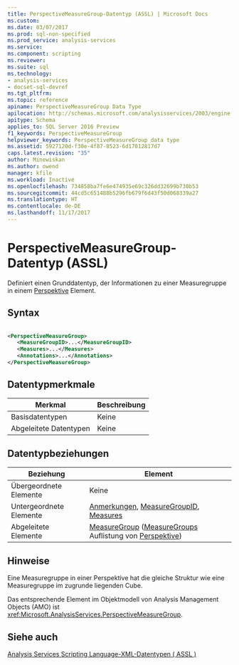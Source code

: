 ```yaml
---
title: PerspectiveMeasureGroup-Datentyp (ASSL) | Microsoft Docs
ms.custom: 
ms.date: 03/07/2017
ms.prod: sql-non-specified
ms.prod_service: analysis-services
ms.service: 
ms.component: scripting
ms.reviewer: 
ms.suite: sql
ms.technology:
- analysis-services
- docset-sql-devref
ms.tgt_pltfrm: 
ms.topic: reference
apiname: PerspectiveMeasureGroup Data Type
apilocation: http://schemas.microsoft.com/analysisservices/2003/engine
apitype: Schema
applies_to: SQL Server 2016 Preview
f1_keywords: PerspectiveMeasureGroup
helpviewer_keywords: PerspectiveMeasureGroup data type
ms.assetid: 5927120d-f30e-4f87-8523-6d17012817d7
caps.latest.revision: "35"
author: Minewiskan
ms.author: owend
manager: kfile
ms.workload: Inactive
ms.openlocfilehash: 734858ba7fe6e474935e69c326dd32699b730b53
ms.sourcegitcommit: 44cd5c651488b5296fb679f6d43f50d068339a27
ms.translationtype: HT
ms.contentlocale: de-DE
ms.lasthandoff: 11/17/2017
---
```

# <a name="perspectivemeasuregroup-data-type-assl"></a>PerspectiveMeasureGroup-Datentyp (ASSL)
  Definiert einen Grunddatentyp, der Informationen zu einer Measuregruppe in einem [Perspektive](../../../analysis-services/scripting/objects/perspective-element-assl.md) Element.  
  
## <a name="syntax"></a>Syntax  
  
```xml  
  
<PerspectiveMeasureGroup>  
   <MeasureGroupID>...</MeasureGroupID>  
   <Measures>...</Measures>  
   <Annotations>...</Annotations>  
</PerspectiveMeasureGroup>  
```  
  
## <a name="data-type-characteristics"></a>Datentypmerkmale  
  
|Merkmal|Beschreibung|  
|--------------------|-----------------|  
|Basisdatentypen|Keine|  
|Abgeleitete Datentypen|Keine|  
  
## <a name="data-type-relationships"></a>Datentypbeziehungen  
  
|Beziehung|Element|  
|------------------|-------------|  
|Übergeordnete Elemente|Keine|  
|Untergeordnete Elemente|[Anmerkungen](../../../analysis-services/scripting/collections/annotations-element-assl.md), [MeasureGroupID](../../../analysis-services/scripting/properties/measuregroupid-element-assl.md), [Measures](../../../analysis-services/scripting/collections/measures-element-assl.md)|  
|Abgeleitete Elemente|[MeasureGroup](../../../analysis-services/scripting/objects/measuregroup-element-assl.md) ([MeasureGroups](../../../analysis-services/scripting/collections/measuregroups-element-assl.md) Auflistung von [Perspektive](../../../analysis-services/scripting/objects/perspective-element-assl.md))|  
  
## <a name="remarks"></a>Hinweise  
 Eine Measuregruppe in einer Perspektive hat die gleiche Struktur wie eine Measuregruppe im zugrunde liegenden Cube.  
  
 Das entsprechende Element im Objektmodell von Analysis Management Objects (AMO) ist <xref:Microsoft.AnalysisServices.PerspectiveMeasureGroup>.  
  
## <a name="see-also"></a>Siehe auch  
 [Analysis Services Scripting Language-XML-Datentypen &#40; ASSL &#41;](../../../analysis-services/scripting/data-type/analysis-services-scripting-language-xml-data-types-assl.md)  
  
  

